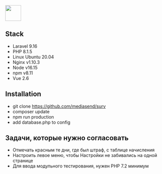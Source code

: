 <img src="https://u-marketing.org/public/images/logotwo.png" height="50">

## Stack

- Laravel 9.16
- PHP 8.1.5
- Linux Ubuntu 20.04
- Nginx v1.10.3
- Node v16.15
- npm v8.11
- Vue 2.6
## Installation

* git clone https://github.com/mediasend/surv
* composer update
* npm run production
* add database.php to config

## Задачи, которые нужно согласовать

* Отмечать красным те дни, где был штраф, с таблице начисления
* Настроить левое меню, чтобы Настройки не забивались на одной странице
* Для ввода модульного тестирования, нужен PHP 7.2 минимум

